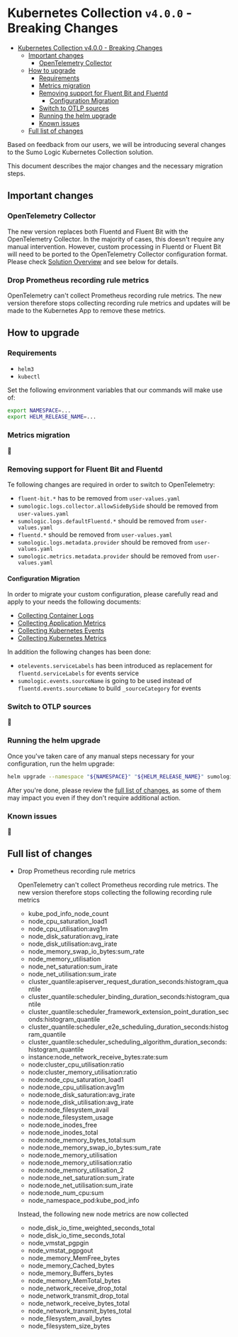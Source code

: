 # Kubernetes Collection `v4.0.0` - Breaking Changes

<!-- TOC -->

- [Kubernetes Collection v4.0.0 - Breaking Changes](#kubernetes-collection-v400---breaking-changes)
  - [Important changes](#important-changes)
    - [OpenTelemetry Collector](#opentelemetry-collector)
  - [How to upgrade](#how-to-upgrade)
    - [Requirements](#requirements)
    - [Metrics migration](#metrics-migration)
    - [Removing support for Fluent Bit and Fluentd](#removing-support-for-fluent-bit-and-fluentd)
      - [Configuration Migration](#configuration-migration)
    - [Switch to OTLP sources](#switch-to-otlp-sources)
    - [Running the helm upgrade](#running-the-helm-upgrade)
    - [Known issues](#known-issues)
  - [Full list of changes](#full-list-of-changes)

<!-- /TOC -->

Based on feedback from our users, we will be introducing several changes to the Sumo Logic Kubernetes Collection solution.

This document describes the major changes and the necessary migration steps.

## Important changes

### OpenTelemetry Collector

The new version replaces both Fluentd and Fluent Bit with the OpenTelemetry Collector. In the majority of cases, this doesn't require any
manual intervention. However, custom processing in Fluentd or Fluent Bit will need to be ported to the OpenTelemetry Collector configuration
format. Please check [Solution Overview][solution-overview] and see below for details.

[solution-overview]: /docs/README.md#solution-overview

### Drop Prometheus recording rule metrics

OpenTelemetry can't collect Prometheus recording rule metrics. The new version therefore stops collecting recording rule metrics and updates
will be made to the Kubernetes App to remove these metrics.

## How to upgrade

### Requirements

- `helm3`
- `kubectl`

Set the following environment variables that our commands will make use of:

```bash
export NAMESPACE=...
export HELM_RELEASE_NAME=...
```

### Metrics migration

:construction:

### Removing support for Fluent Bit and Fluentd

Te following changes are required in order to switch to OpenTelemetry:

- `fluent-bit.*` has to be removed from `user-values.yaml`
- `sumologic.logs.collector.allowSideBySide` should be removed from `user-values.yaml`
- `sumologic.logs.defaultFluentd.*` should be removed from `user-values.yaml`
- `fluentd.*` should be removed from `user-values.yaml`
- `sumologic.logs.metadata.provider` should be removed from `user-values.yaml`
- `sumologic.metrics.metadata.provider` should be removed from `user-values.yaml`

#### Configuration Migration

In order to migrate your custom configuration, please carefully read and apply to your needs the following documents:

- [Collecting Container Logs](./collecting-container-logs.md)
- [Collecting Application Metrics](./collecting-application-metrics.md)
- [Collecting Kubernetes Events](./collecting-kubernetes-events.md)
- [Collecting Kubernetes Metrics](./collecting-kubernetes-metrics.md)

In addition the following changes has been done:

- `otelevents.serviceLabels` has been introduced as replacement for `fluentd.serviceLabels` for events service
- `sumologic.events.sourceName` is going to be used instead of `fluentd.events.sourceName` to build `_sourceCategory` for events

### Switch to OTLP sources

:construction:

### Running the helm upgrade

Once you've taken care of any manual steps necessary for your configuration, run the helm upgrade:

```bash
helm upgrade --namespace "${NAMESPACE}" "${HELM_RELEASE_NAME}" sumologic/sumologic --version=4.0.0 -f new-values.yaml
```

After you're done, please review the [full list of changes](#full-list-of-changes), as some of them may impact you even if they don't
require additional action.

### Known issues

:construction:

## Full list of changes

- Drop Prometheus recording rule metrics

  OpenTelemetry can't collect Prometheus recording rule metrics. The new version therefore stops collecting the following recording rule
  metrics

  - kube_pod_info_node_count
  - node_cpu_saturation_load1
  - node_cpu_utilisation:avg1m
  - node_disk_saturation:avg_irate
  - node_disk_utilisation:avg_irate
  - node_memory_swap_io_bytes:sum_rate
  - node_memory_utilisation
  - node_net_saturation:sum_irate
  - node_net_utilisation:sum_irate
  - cluster_quantile:apiserver_request_duration_seconds:histogram_quantile
  - cluster_quantile:scheduler_binding_duration_seconds:histogram_quantile
  - cluster_quantile:scheduler_framework_extension_point_duration_seconds:histogram_quantile
  - cluster_quantile:scheduler_e2e_scheduling_duration_seconds:histogram_quantile
  - cluster_quantile:scheduler_scheduling_algorithm_duration_seconds:histogram_quantile
  - instance:node_network_receive_bytes:rate:sum
  - node:cluster_cpu_utilisation:ratio
  - node:cluster_memory_utilisation:ratio
  - node:node_cpu_saturation_load1
  - node:node_cpu_utilisation:avg1m
  - node:node_disk_saturation:avg_irate
  - node:node_disk_utilisation:avg_irate
  - node:node_filesystem_avail
  - node:node_filesystem_usage
  - node:node_inodes_free
  - node:node_inodes_total
  - node:node_memory_bytes_total:sum
  - node:node_memory_swap_io_bytes:sum_rate
  - node:node_memory_utilisation
  - node:node_memory_utilisation:ratio
  - node:node_memory_utilisation_2
  - node:node_net_saturation:sum_irate
  - node:node_net_utilisation:sum_irate
  - node:node_num_cpu:sum
  - node_namespace_pod:kube_pod_info

  Instead, the following new node metrics are now collected

  - node_disk_io_time_weighted_seconds_total
  - node_disk_io_time_seconds_total
  - node_vmstat_pgpgin
  - node_vmstat_pgpgout
  - node_memory_MemFree_bytes
  - node_memory_Cached_bytes
  - node_memory_Buffers_bytes
  - node_memory_MemTotal_bytes
  - node_network_receive_drop_total
  - node_network_transmit_drop_total
  - node_network_receive_bytes_total
  - node_network_transmit_bytes_total
  - node_filesystem_avail_bytes
  - node_filesystem_size_bytes
